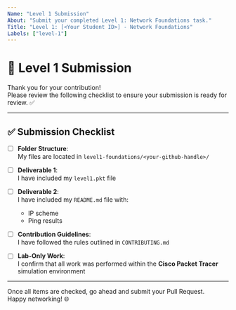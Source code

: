 ```yaml
---
Name: "Level 1 Submission"
About: "Submit your completed Level 1: Network Foundations task."
Title: "Level 1: [<Your Student ID>] - Network Foundations"
Labels: ["level-1"]
---
```


# 🧩 Level 1 Submission

Thank you for your contribution!  
Please review the following checklist to ensure your submission is ready for review. ✅

---

## ✅ Submission Checklist

- [ ] **Folder Structure**:  
  My files are located in `level1-foundations/<your-github-handle>/`

- [ ] **Deliverable 1**:  
  I have included my `level1.pkt` file

- [ ] **Deliverable 2**:  
  I have included my `README.md` file with:
  - IP scheme
  - Ping results

- [ ] **Contribution Guidelines**:  
  I have followed the rules outlined in `CONTRIBUTING.md`

- [ ] **Lab-Only Work**:  
  I confirm that all work was performed within the **Cisco Packet Tracer** simulation environment

---

Once all items are checked, go ahead and submit your Pull Request.  
Happy networking! 🌐
